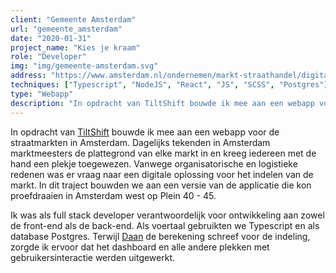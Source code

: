 ```yaml
---
client: "Gemeente Amsterdam"
url: "gemeente_amsterdam"
date: "2020-01-31"
project_name: "Kies je kraam"
role: "Developer"
img: "img/gemeente-amsterdam.svg"
address: "https://www.amsterdam.nl/ondernemen/markt-straathandel/digitaal-indelen/"
techniques: ["Typescript", "NodeJS", "React", "JS", "SCSS", "Postgres"]
type: "Webapp"
description: "In opdracht van TiltShift bouwde ik mee aan een webapp voor de straatmarkten in Amsterdam."
---
```


In opdracht van [TiltShift](http://www.tiltshift.nl) bouwde ik mee aan een webapp voor de straatmarkten in Amsterdam.
Dagelijks tekenden in Amsterdam marktmeesters de plattegrond van elke markt in en kreeg iedereen met de hand een plekje toegewezen.
Vanwege organisatorische en logistieke redenen was er vraag naar een digitale oplossing voor het indelen van de markt.
In dit traject bouwden we aan een versie van de applicatie die kon proefdraaien in Amsterdam west op Plein 40 - 45.

Ik was als full stack developer verantwoordelijk voor ontwikkeling aan zowel de front-end als de back-end. Als voertaal gebruikten we Typescript en als database Postgres.
Terwijl [Daan](https://github.com/tjoekbezoer) de berekening schreef voor de indeling, zorgde ik ervoor dat het dashboard en alle andere plekken met gebruikersinteractie werden uitgewerkt.
